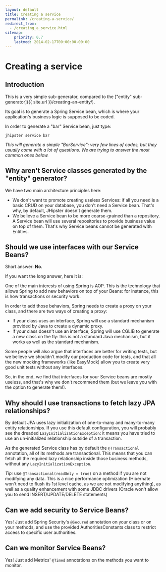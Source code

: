 ```yaml
---
layout: default
title: Creating a service
permalink: /creating-a-service/
redirect_from:
  - /creating_a_service.html
sitemap:
    priority: 0.7
    lastmod: 2014-02-17T00:00:00-00:00
---
```


# <i class="fa fa-bolt"></i> Creating a service

## Introduction

This is a very simple sub-generator, compared to the ["entity" sub-generator]({{ site.url }}/creating-an-entity/).

Its goal is to generate a Spring Service bean, which is where your application's business logic is supposed to be coded.

In order to generate a "bar" Service bean, just type:

`jhipster service bar`

_This will generate a simple "BarService": very few lines of codes, but they usually come with a lot of questions. We are trying to answer the most common ones below._

## Why aren't Service classes generated by the "entity" generator?

We have two main architecture principles here:

*   We don't want to promote creating useless Services: if all you need is a basic CRUD on your database, you don't need a Service bean. That's why, by default, JHipster doesn't generate them.
*   We believe a Service bean to be more coarse-grained than a repository. A Service bean will use several repositories to provide business value on top of them. That's why Service beans cannot be generated with Entities.

## Should we use interfaces with our Service Beans?

Short answer: **No**.

If you want the long answer, here it is:

One of the main interests of using Spring is AOP. This is the technology that allows Spring to add new behaviors on top of your Beans: for instance, this is how transactions or security work.

In order to add those behaviors, Spring needs to create a proxy on your class, and there are two ways of creating a proxy:

*   If your class uses an interface, Spring will use a standard mechanism provided by Java to create a dynamic proxy.
*   If your class doesn't use an interface, Spring will use CGLIB to generate a new class on the fly: this is not a standard Java mechanism, but it works as well as the standard mechanism.

Some people will also argue that interfaces are better for writing tests, but we believe we shouldn't modify our production code for tests, and that all the new mocking frameworks (like EasyMock) allow you to create very good unit tests without any interfaces.

So, in the end, we find that interfaces for your Service beans are mostly useless, and that's why we don't recommend them (but we leave you with the option to generate them!).

## Why should I use transactions to fetch lazy JPA relationships?

By default JPA uses lazy initialization of one-to-many and many-to-many entity relationships. If you use this default configuration, you will probably see the dreaded `LazyInitializationException`: it means you have tried to use an un-initialized relationship outside of a transaction.

As the generated Service class has by default the `@Transactional` annotation, all of its methods are transactional. This means that you can fetch all the required lazy relationship inside those business methods, without any `LazyInitializationException`.

_Tip:_ use `@Transactional(readOnly = true)` on a method if you are not modifying any data. This is a nice performance optimization (Hibernate won't need to flush its 1st level cache, as we are not modifying anything), as well as a quality enhancement with some JDBC drivers (Oracle won't allow you to send INSERT/UPDATE/DELETE statements)

## Can we add security to Service Beans?

Yes! Just add Spring Security's `@Secured` annotation on your class or on your methods, and use the provided AuthoritiesConstants class to restrict access to specific user authorities.

## Can we monitor Service Beans?

Yes! Just add Metrics' `@Timed` annotations on the methods you want to monitor.
